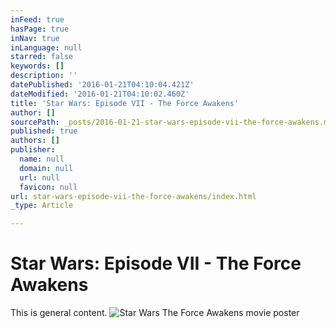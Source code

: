 ```yaml
---
inFeed: true
hasPage: true
inNav: true
inLanguage: null
starred: false
keywords: []
description: ''
datePublished: '2016-01-21T04:10:04.421Z'
dateModified: '2016-01-21T04:10:02.460Z'
title: 'Star Wars: Episode VII - The Force Awakens'
author: []
sourcePath: _posts/2016-01-21-star-wars-episode-vii-the-force-awakens.md
published: true
authors: []
publisher:
  name: null
  domain: null
  url: null
  favicon: null
url: star-wars-episode-vii-the-force-awakens/index.html
_type: Article

---
```

# Star Wars: Episode VII - The Force Awakens

This is general content.
![Star Wars The Force Awakens movie poster](https://s3-us-west-2.amazonaws.com/the-grid-img/p/0bf890b2aedbab2bad91d7f0e23d92206ef54567.jpg)